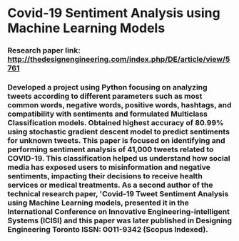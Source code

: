 # Covid-19 Sentiment Analysis using Machine Learning Models
### Research paper link: http://thedesignengineering.com/index.php/DE/article/view/5761
### Developed a project using Python focusing on analyzing tweets according to different parameters such as most common words, negative words, positive words, hashtags, and compatibility with sentiments and formulated Multiclass Classification models. Obtained highest accuracy of 80.99% using stochastic gradient descent model to predict sentiments for unknown tweets. This paper is focused on identifying and performing sentiment analysis of 41,000 tweets related to COVID-19. This classification helped us understand how social media has exposed users to misinformation and negative sentiments, impacting their decisions to receive health services or medical treatments. As a second author of the technical research paper, 'Covid-19 Tweet Sentiment Analysis using Machine Learning models, presented it in the International Conference on Innovative Engineering-intelligent Systems (ICISI) and this paper was later published in Designing Engineering Toronto ISSN: 0011-9342 (Scopus Indexed).
